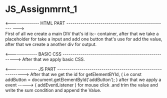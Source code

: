 # JS_Assignmrnt_1

<--------------    HTML   PART   -------------------------------------------------- --->  
First of all we create a main DIV that's id is:- container,  after that we take a placeholder for take a input and add one button that's use for add the value, after that we create a another div for output.

<-------------     BASIC CSS     ------------------------------------------------------>
After that we apply basic CSS.

<-------------     JS  PART      ------------------------------------------------------------->
After  that we get the id for  getElementBYId, 
(  i.e     const addButton = document.getElementById('addButton');       )
after that we apply a event ----->  ( addEventListener  )   for mouse click .and trim the value
and write the   sum condition and append the Value.
